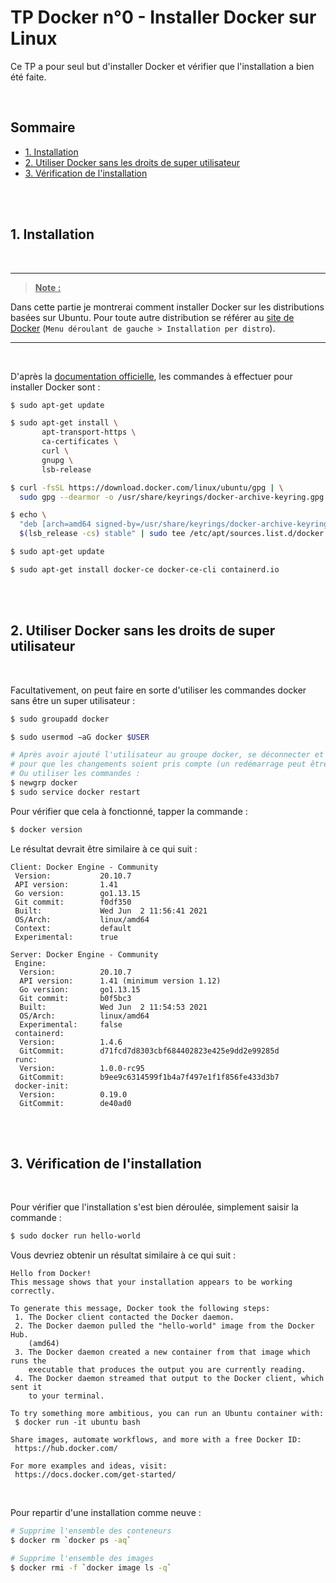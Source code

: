 TP Docker n°0 - Installer Docker sur Linux<!-- omit in toc -->
=============

Ce TP a pour seul but d'installer Docker et vérifier que l'installation a bien été faite.


<br/>


## Sommaire<!-- omit in toc -->

- [1. Installation](#1-installation)
- [2. Utiliser Docker sans les droits de super utilisateur](#2-utiliser-docker-sans-les-droits-de-super-utilisateur)
- [3. Vérification de l'installation](#3-vérification-de-linstallation)


<br/><br/>


## 1. Installation

<br/>

----------

>**<u>Note :</u>**<br/>

Dans cette partie je montrerai comment installer Docker sur les distributions basées sur Ubuntu. Pour toute autre distribution se référer au [site de Docker](https://docs.docker.com/engine/install/) (`Menu déroulant de gauche > Installation per distro`).

----------


<br/>

D'après la [documentation officielle](https://docs.docker.com/engine/install/ubuntu/#install-using-the-repository), les commandes à effectuer pour installer Docker sont :

```bash
$ sudo apt-get update

$ sudo apt-get install \
       apt-transport-https \
       ca-certificates \
       curl \
       gnupg \
       lsb-release

$ curl -fsSL https://download.docker.com/linux/ubuntu/gpg | \
  sudo gpg --dearmor -o /usr/share/keyrings/docker-archive-keyring.gpg

$ echo \
  "deb [arch=amd64 signed-by=/usr/share/keyrings/docker-archive-keyring.gpg] https://download.docker.com/linux/ubuntu \
  $(lsb_release -cs) stable" | sudo tee /etc/apt/sources.list.d/docker.list > /dev/null

$ sudo apt-get update

$ sudo apt-get install docker-ce docker-ce-cli containerd.io
```


<br/><br/>


## 2. Utiliser Docker sans les droits de super utilisateur
<br/>

Facultativement, on peut faire en sorte d'utiliser les commandes docker sans être un super utilisateur :


```bash
$ sudo groupadd docker

$ sudo usermod −aG docker $USER

# Après avoir ajouté l'utilisateur au groupe docker, se déconnecter et se reconnecter
# pour que les changements soient pris compte (un redémarrage peut être nécessaire).
# Ou utiliser les commandes :
$ newgrp docker
$ sudo service docker restart
```

Pour vérifier que cela à fonctionné, tapper la commande :
```bash
$ docker version
```

Le résultat devrait être similaire à ce qui suit :

```
Client: Docker Engine - Community
 Version:           20.10.7
 API version:       1.41
 Go version:        go1.13.15
 Git commit:        f0df350
 Built:             Wed Jun  2 11:56:41 2021
 OS/Arch:           linux/amd64
 Context:           default
 Experimental:      true

Server: Docker Engine - Community
 Engine:
  Version:          20.10.7
  API version:      1.41 (minimum version 1.12)
  Go version:       go1.13.15
  Git commit:       b0f5bc3
  Built:            Wed Jun  2 11:54:53 2021
  OS/Arch:          linux/amd64
  Experimental:     false
 containerd:
  Version:          1.4.6
  GitCommit:        d71fcd7d8303cbf684402823e425e9dd2e99285d
 runc:
  Version:          1.0.0-rc95
  GitCommit:        b9ee9c6314599f1b4a7f497e1f1f856fe433d3b7
 docker-init:
  Version:          0.19.0
  GitCommit:        de40ad0
```


<br/><br/>


## 3. Vérification de l'installation
<br/>

Pour vérifier que l'installation s'est bien déroulée, simplement saisir la commande :
```bash
$ sudo docker run hello-world
```

Vous devriez obtenir un résultat similaire à ce qui suit :
```
Hello from Docker!
This message shows that your installation appears to be working correctly.

To generate this message, Docker took the following steps:
 1. The Docker client contacted the Docker daemon.
 2. The Docker daemon pulled the "hello-world" image from the Docker Hub.
    (amd64)
 3. The Docker daemon created a new container from that image which runs the
    executable that produces the output you are currently reading.
 4. The Docker daemon streamed that output to the Docker client, which sent it
    to your terminal.

To try something more ambitious, you can run an Ubuntu container with:
 $ docker run -it ubuntu bash

Share images, automate workflows, and more with a free Docker ID:
 https://hub.docker.com/

For more examples and ideas, visit:
 https://docs.docker.com/get-started/
```


<br/>

Pour repartir d'une installation comme neuve :
```bash
# Supprime l'ensemble des conteneurs
$ docker rm `docker ps -aq`

# Supprime l'ensemble des images
$ docker rmi -f `docker image ls -q`
```